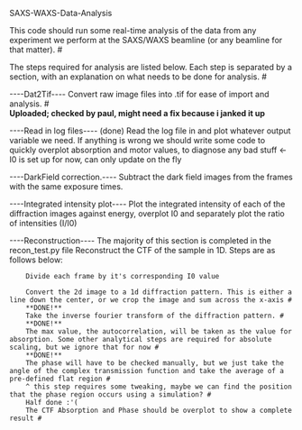 SAXS-WAXS-Data-Analysis

This code should run some real-time analysis of the data from any experiment we perform at the SAXS/WAXS beamline (or any beamline for that matter). #

The steps required for analysis are listed below. Each step is separated by a section, with an explanation on what needs to be done for analysis. #

----Dat2Tif----
        Convert raw image files into .tif for ease of import and analysis. #  
        **Uploaded; checked by paul, might need a fix because i janked it up**

----Read in log files---- (done)
        Read the log file in and plot whatever output variable we need.
        If anything is wrong we should write some code to quickly overplot absorption and motor values, to diagnose any bad stuff  <- I0 is set up for now, can only update on the fly

----DarkField correction.----
        Subtract the dark field images from the frames with the same exposure times.


----Integrated intensity plot----
        Plot the integrated intensity of each of the diffraction images against energy, overplot I0 and separately plot the ratio of intensities (I/I0)


----Reconstruction----
        The majority of this section is completed in the recon_test.py file
    Reconstruct the CTF of the sample in 1D. Steps are as follows below:

        Divide each frame by it's corresponding I0 value

        Convert the 2d image to a 1d diffraction pattern. This is either a line down the center, or we crop the image and sum across the x-axis #
        **DONE!**
        Take the inverse fourier transform of the diffraction pattern. #
        **DONE!**
        The max value, the autocorrelation, will be taken as the value for absorption. Some other analytical steps are required for absolute scaling, but we ignore that for now #
        **DONE!**
        The phase will have to be checked manually, but we just take the angle of the complex transmission function and take the average of a pre-defined flat region #
        ^ this step requires some tweaking, maybe we can find the position that the phase region occurs using a simulation? #
        Half done :'(
        The CTF Absorption and Phase should be overplot to show a complete result #
